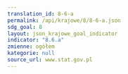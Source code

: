 ```yaml
---
translation_id: 8-6-a
permalink: /api/krajowe/8/8-6-a.json
sdg_goal: 8
layout: json_krajowe_goal_indicator
indicator: "8.6.a"
zmienne: ogółem
kategorie: null
source_url: www.stat.gov.pl
---
```

